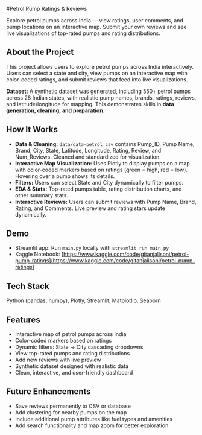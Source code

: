 #Petrol Pump Ratings & Reviews 

Explore petrol pumps across India — view ratings, user comments, and pump locations on an interactive map. Submit your own reviews and see live visualizations of top-rated pumps and rating distributions.

## About the Project
This project allows users to explore petrol pumps across India interactively. Users can select a state and city, view pumps on an interactive map with color-coded ratings, and submit reviews that feed into live visualizations.  

**Dataset:** A synthetic dataset was generated, including 550+ petrol pumps across 28 Indian states, with realistic pump names, brands, ratings, reviews, and latitude/longitude for mapping. This demonstrates skills in **data generation, cleaning, and preparation**.

## How It Works
- **Data & Cleaning:** `data/data-petrol.csv` contains Pump_ID, Pump Name, Brand, City, State, Latitude, Longitude, Rating, Review, and Num_Reviews. Cleaned and standardized for visualization.
- **Interactive Map Visualization:** Uses Plotly to display pumps on a map with color-coded markers based on ratings (green = high, red = low). Hovering over a pump shows its details.
- **Filters:** Users can select State and City dynamically to filter pumps.
- **EDA & Stats:** Top-rated pumps table, rating distribution charts, and other summary stats.
- **Interactive Reviews:** Users can submit reviews with Pump Name, Brand, Rating, and Comments. Live preview and rating stars update dynamically.

## Demo
- Streamlit app: Run `main.py` locally with `streamlit run main.py`  
- Kaggle Notebook: [https://www.kaggle.com/code/gitanjalisoni/petrol-pump-ratings](https://www.kaggle.com/code/gitanjalisoni/petrol-pump-ratings)

## Tech Stack
Python (pandas, numpy), Plotly, Streamlit, Matplotlib, Seaborn

## Features
- Interactive map of petrol pumps across India  
- Color-coded markers based on ratings  
- Dynamic filters: State → City cascading dropdowns  
- View top-rated pumps and rating distributions  
- Add new reviews with live preview  
- Synthetic dataset designed with realistic data  
- Clean, interactive, and user-friendly dashboard

## Future Enhancements
- Save reviews permanently to CSV or database  
- Add clustering for nearby pumps on the map  
- Include additional pump attributes like fuel types and amenities  
- Add search functionality and map zoom for better exploration
